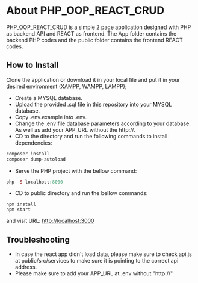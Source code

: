 # About PHP_OOP_REACT_CRUD

PHP_OOP_REACT_CRUD is a simple 2 page application designed with PHP as backend API and REACT as frontend.
The App folder contains the backend PHP codes and the public folder contains the frontend REACT codes.

## How to Install

Clone the application or download it in your local file and put it in your desired environment (XAMPP, WAMPP, LAMPP);

- Create a MYSQL database.
- Upload the provided .sql file in this repository into your MYSQL database.
- Copy .env.example into .env.
- Change the .env file database parameters according to your database. As well as add your APP_URL without the http://.
- CD to the directory and run the following commands to install dependencies:

```php
composer install
composer dump-autoload
```

- Serve the PHP project with the bellow command:

```php
php -S localhost:8000
```

- CD to public directory and run the bellow commands:

```npm
npm install
npm start
```

and visit URL: <http://localhost:3000>

## Troubleshooting

- In case the react app didn't load data, please make sure to check api.js at public/src/services to make sure it is pointing to the correct api address.
- Please make sure to add your APP_URL at .env without "http://"
